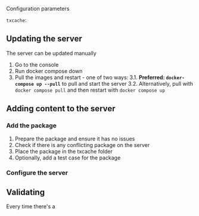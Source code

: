 
Configuration parameters

`txcache`: 


## Updating the server

The server can be updated manually
1. Go to the console
2. Run docker compose down
3. Pull the images and restart - one of two ways:
3.1. **Preferred: `docker-compose up --pull`** to pull and start the server
3.2. Alternatively, pull with `docker compose pull` and then restart with `docker compose up` 


## Adding content to the server

### Add the package
1. Prepare the package and ensure it has no issues
2. Check if there is any conflicting package on the server
3. Place the package in the txcache folder 
4. Optionally, add a test case for the package

### Configure the server



## Validating 
Every time there's a 